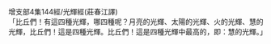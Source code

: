 增支部4集144經/光輝經(莊春江譯)  
「比丘們！有這四種光輝，哪四種呢？月亮的光輝、太陽的光輝、火的光輝、慧的光輝，比丘們！這是四種光輝。比丘們！這是四種光輝中最高的，即：慧的光輝。」  
  
  

